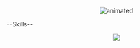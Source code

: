<p align="center">
  <img src="https://badge.mediaplus.ma/binary/smounafi" alt="animated"/>
</p>
--Skills--
<p align="center">
  <a href="https://skillicons.dev">
    <img src="https://skillicons.dev/icons?i=c,vim,react,php,html,css,js" />
  </a>
</p>
